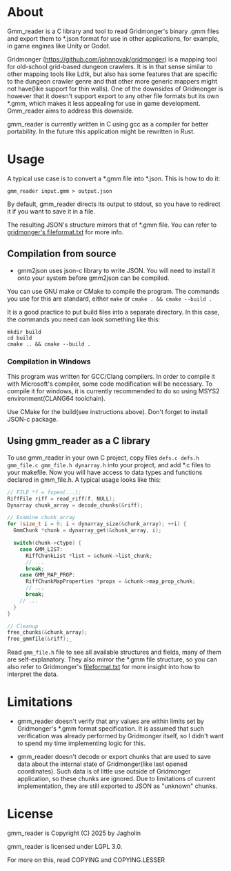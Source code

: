 # About

Gmm_reader is a C library and tool to read Gridmonger's binary .gmm files and export them to \*.json format for use in other applications, for example, in game engines like Unity or Godot.

Gridmonger (https://github.com/johnnovak/gridmonger) is a mapping tool for old-school grid-based dungeon crawlers. It is in that sense similar to other mapping tools like Ldtk, but also has some features that are specific to the dungeon crawler genre and that other more generic mappers might not have(like support for thin walls). One of the downsides of Gridmonger is however that it doesn't support export to any other file formats but its own *.gmm, which makes it less appealing for use in game development. Gmm_reader aims to address this downside.

gmm_reader is currently written in C using gcc as a compiler for better portability. In the future this application might be rewritten in Rust.

# Usage

A typical use case is to convert a \*.gmm file into \*.json. This is how to do it:

    gmm_reader input.gmm > output.json

By default, gmm_reader directs its output to stdout, so you have to redirect it if you want to save it in a file.

The resulting JSON's structure mirrors that of *.gmm file. You can refer to [gridmonger's fileformat.txt](https://github.com/johnnovak/gridmonger/blob/master/extras/docs/fileformat.txt) for more info.

## Compilation from source

- gmm2json uses json-c library to write JSON. You will need to install it onto your system before gmm2json can be compiled.

You can use GNU make or CMake to compile the program. The commands you use for this are standard, either `make` or `cmake . && cmake --build .`

It is a good practice to put build files into a separate directory. In this case, the commands you need can look something like this:

```
mkdir build
cd build
cmake .. && cmake --build .
```

### Compilation in Windows

This program was written for GCC/Clang compilers. In order to compile it with Microsoft's compiler, some code modification will be necessary. To compile it for windows, it is currently recommended to do so using MSYS2 environment(CLANG64 toolchain).

Use CMake for the build(see instructions above). Don't forget to install JSON-c package.

## Using gmm_reader as a C library

To use gmm_reader in your own C project, copy files `defs.c defs.h gmm_file.c gmm_file.h dynarray.h` into your project, and add \*.c files to your makefile. Now you will have access to data types and functions declared in gmm_file.h. A typical usage looks like this:

```c
// FILE *f = fopen(...);
RiffFile riff = read_riff(f, NULL);
Dynarray chunk_array = decode_chunks(&riff);

// Examine chunk_array
for (size_t i = 0; i < dynarray_size(&chunk_array); ++i) {
  GmmChunk *chunk = dynarray_get(&chunk_array, i);

  switch(chunk->ctype) {
    case GMM_LIST:
      RiffChunkList *list = &chunk->list_chunk;
      // ...
      break;
    case GMM_MAP_PROP:
      RiffChunkMapProperties *props = &chunk->map_prop_chunk;
      // ...
      break;
    // ...
  }
}

// Cleanup
free_chunks(&chunk_array);
free_gmmfile(&riff);_
```

Read `gmm_file.h` file to see all available structures and fields, many of them are self-explanatory. They also mirror the \*.gmm file structure, so you can also refer to Gridmonger's [fileformat.txt](https://github.com/johnnovak/gridmonger/blob/master/extras/docs/fileformat.txt) for more insight into how to interpret the data.

# Limitations

- gmm_reader doesn't verify that any values are within limits set by Gridmonger's \*.gmm format specification. It is assumed that such verification was already performed by Gridmonger itself, so I didn't want to spend my time implementing logic for this.

- gmm_reader doesn't decode or export chunks that are used to save data about the internal state of Gridmonger(like last opened coordinates). Such data is of little use outside of Gridmonger application, so these chunks are ignored. Due to limitations of current implementation, they are still exported to JSON as "unknown" chunks.

# License

gmm_reader is Copyright (C) 2025 by Jagholin

gmm_reader is licensed under LGPL 3.0.

For more on this, read COPYING and COPYING.LESSER
